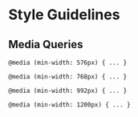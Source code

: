 # Style Guidelines

## Media Queries

```
@media (min-width: 576px) { ... }

@media (min-width: 768px) { ... }

@media (min-width: 992px) { ... }

@media (min-width: 1200px) { ... }
```
